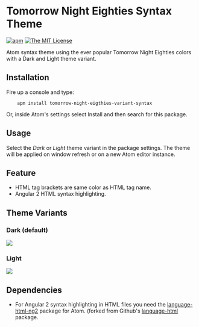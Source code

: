 # Tomorrow Night Eighties Syntax Theme

[![apm](https://img.shields.io/apm/v/tomorrow-night-eigthies-variant-syntax.svg?style=flat-square)](https://atom.io/packages/tomorrow-night-eigthies-variant-syntax)
[![The MIT License](https://img.shields.io/badge/license-MIT-orange.svg?style=flat-square)](https://github.com/dracine-hub/tomorrow-night-eighties-variant-syntax/blob/master/LICENSE)
 

Atom syntax theme using the ever popular Tomorrow Night Eighties colors with a Dark and Light theme variant.

## Installation

Fire up a console and type:

        apm install tomorrow-night-eigthies-variant-syntax

Or, inside Atom's settings select Install and then search for this package.

## Usage

Select the *Dark* or *Light* theme variant in the package settings. The theme will be applied on window refresh or on a new Atom editor instance.

## Feature
- HTML tag brackets are same color as HTML tag name.
- Angular 2 HTML syntax highlighting.

## Theme Variants

### Dark (default)

![](https://raw.githubusercontent.com/dracine-hub/tomorrow-night-eighties-variant-syntax/master/tomorrow-eigthies-dark.png)

### Light

![](https://raw.githubusercontent.com/dracine-hub/tomorrow-night-eighties-variant-syntax/master/tomorrow-eighties-light.png)

## Dependencies

- For Angular 2 syntax highlighting in HTML files you need the [language-html-ng2](https://atom.io/packages/language-html-ng2) package for Atom. (forked from Github's [language-html](https://atom.io/packages/language-html) package.
